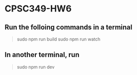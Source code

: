 # CPSC349-HW6

## Run the folloing commands in a terminal
>sudo npm run build
>sudo npm run watch

## In another terminal, run
>sudo npm run dev
